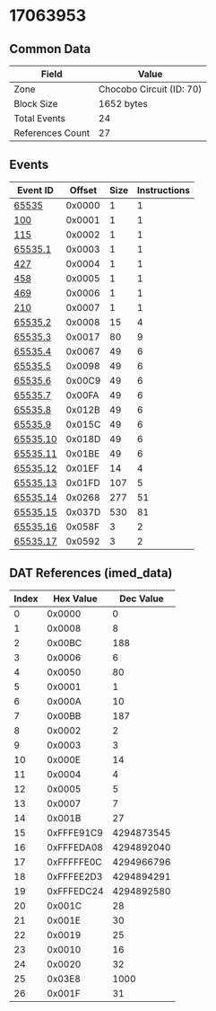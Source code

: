 # 17063953

## Common Data

| Field            | Value                    |
|------------------|--------------------------|
| Zone             | Chocobo Circuit (ID: 70) |
| Block Size       | 1652 bytes               |
| Total Events     | 24                       |
| References Count | 27                       |

## Events

| Event ID                  | Offset   |   Size |   Instructions |
|---------------------------|----------|--------|----------------|
| [65535](./65535.md)       | 0x0000   |      1 |              1 |
| [100](./100.md)           | 0x0001   |      1 |              1 |
| [115](./115.md)           | 0x0002   |      1 |              1 |
| [65535.1](./65535.1.md)   | 0x0003   |      1 |              1 |
| [427](./427.md)           | 0x0004   |      1 |              1 |
| [458](./458.md)           | 0x0005   |      1 |              1 |
| [469](./469.md)           | 0x0006   |      1 |              1 |
| [210](./210.md)           | 0x0007   |      1 |              1 |
| [65535.2](./65535.2.md)   | 0x0008   |     15 |              4 |
| [65535.3](./65535.3.md)   | 0x0017   |     80 |              9 |
| [65535.4](./65535.4.md)   | 0x0067   |     49 |              6 |
| [65535.5](./65535.5.md)   | 0x0098   |     49 |              6 |
| [65535.6](./65535.6.md)   | 0x00C9   |     49 |              6 |
| [65535.7](./65535.7.md)   | 0x00FA   |     49 |              6 |
| [65535.8](./65535.8.md)   | 0x012B   |     49 |              6 |
| [65535.9](./65535.9.md)   | 0x015C   |     49 |              6 |
| [65535.10](./65535.10.md) | 0x018D   |     49 |              6 |
| [65535.11](./65535.11.md) | 0x01BE   |     49 |              6 |
| [65535.12](./65535.12.md) | 0x01EF   |     14 |              4 |
| [65535.13](./65535.13.md) | 0x01FD   |    107 |              5 |
| [65535.14](./65535.14.md) | 0x0268   |    277 |             51 |
| [65535.15](./65535.15.md) | 0x037D   |    530 |             81 |
| [65535.16](./65535.16.md) | 0x058F   |      3 |              2 |
| [65535.17](./65535.17.md) | 0x0592   |      3 |              2 |

## DAT References (imed_data)

|   Index | Hex Value   |   Dec Value |
|---------|-------------|-------------|
|       0 | 0x0000      |           0 |
|       1 | 0x0008      |           8 |
|       2 | 0x00BC      |         188 |
|       3 | 0x0006      |           6 |
|       4 | 0x0050      |          80 |
|       5 | 0x0001      |           1 |
|       6 | 0x000A      |          10 |
|       7 | 0x00BB      |         187 |
|       8 | 0x0002      |           2 |
|       9 | 0x0003      |           3 |
|      10 | 0x000E      |          14 |
|      11 | 0x0004      |           4 |
|      12 | 0x0005      |           5 |
|      13 | 0x0007      |           7 |
|      14 | 0x001B      |          27 |
|      15 | 0xFFFE91C9  |  4294873545 |
|      16 | 0xFFFEDA08  |  4294892040 |
|      17 | 0xFFFFFE0C  |  4294966796 |
|      18 | 0xFFFEE2D3  |  4294894291 |
|      19 | 0xFFFEDC24  |  4294892580 |
|      20 | 0x001C      |          28 |
|      21 | 0x001E      |          30 |
|      22 | 0x0019      |          25 |
|      23 | 0x0010      |          16 |
|      24 | 0x0020      |          32 |
|      25 | 0x03E8      |        1000 |
|      26 | 0x001F      |          31 |
